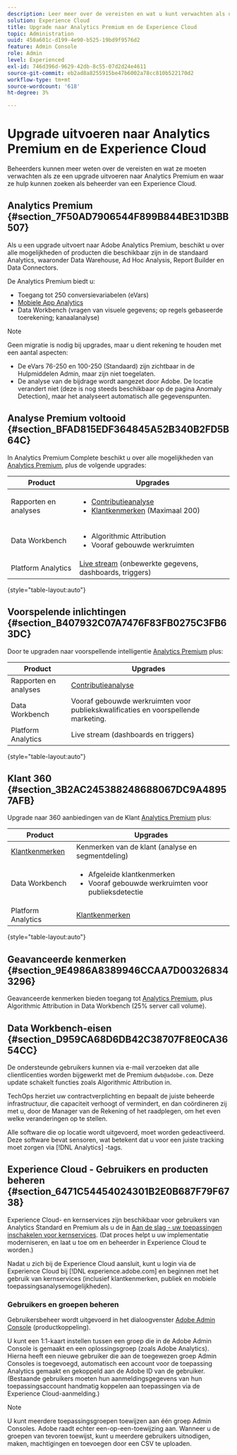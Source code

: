 ```yaml
---
description: Leer meer over de vereisten en wat u kunt verwachten als u een upgrade uitvoert naar de Analytics Premium.
solution: Experience Cloud
title: Upgrade naar Analytics Premium en de Experience Cloud
topic: Administration
uuid: 450a601c-d199-4e90-b525-19bd9f9576d2
feature: Admin Console
role: Admin
level: Experienced
exl-id: 746d396d-9629-42db-8c55-07d2d24e4611
source-git-commit: eb2ad8a8255915be47b6002a78cc810b522170d2
workflow-type: tm+mt
source-wordcount: '618'
ht-degree: 3%

---
```


# Upgrade uitvoeren naar Analytics Premium en de Experience Cloud

Beheerders kunnen meer weten over de vereisten en wat ze moeten verwachten als ze een upgrade uitvoeren naar Analytics Premium en waar ze hulp kunnen zoeken als beheerder van een Experience Cloud.

## Analytics Premium {#section_7F50AD7906544F899B844BE31D3BB507}

Als u een upgrade uitvoert naar Adobe Analytics Premium, beschikt u over alle mogelijkheden of producten die beschikbaar zijn in de standaard Analytics, waaronder Data Warehouse, Ad Hoc Analysis, Report Builder en Data Connectors.

De Analytics Premium biedt u:

* Toegang tot 250 conversievariabelen (eVars)
* [Mobiele App Analytics](https://experienceleague.adobe.com/docs/mobile-services/using/home.html?lang=en)
* Data Workbench (vragen van visuele gegevens; op regels gebaseerde toerekening; kanaalanalyse)

>[!NOTE]
>
>Geen migratie is nodig bij upgrades, maar u dient rekening te houden met een aantal aspecten:
>
>* De eVars 76-250 en 100-250 (Standaard) zijn zichtbaar in de Hulpmiddelen Admin, maar zijn niet toegelaten.
>* De analyse van de bijdrage wordt aangezet door Adobe. De locatie verandert niet (deze is nog steeds beschikbaar op de pagina Anomaly Detection), maar het analyseert automatisch alle gegevenspunten.


## Analyse Premium voltooid {#section_BFAD815EDF364845A52B340B2FD5B64C}

In Analytics Premium Complete beschikt u over alle mogelijkheden van [Analytics Premium](upgrade-to-analytics-premium.md#section_7F50AD7906544F899B844BE31D3BB507), plus de volgende upgrades:

| Product | Upgrades |
|--- |--- |
| Rapporten en analyses | <ul><li>[Contributieanalyse](https://experienceleague.adobe.com/docs/analytics/analyze/analysis-workspace/virtual-analyst/contribution-analysis/ca-tokens.html?lang=en)</li><li>[Klantkenmerken](attributes.md#concept_ACFEE7C8B8E94875BA0825CDF4913AF1) (Maximaal 200)</li></ul> |
| Data Workbench | <ul><li>Algorithmic Attribution</li><li>Vooraf gebouwde werkruimten</li></ul> |
| Platform Analytics | [Live stream](https://github.com/AdobeDocs/analytics-1.4-apis/blob/master/docs/live-stream-api/index.md) (onbewerkte gegevens, dashboards, triggers) |

{style=&quot;table-layout:auto&quot;}

## Voorspelende inlichtingen {#section_B407932C07A7476F83FB0275C3FB63DC}

Door te upgraden naar voorspellende intelligentie [Analytics Premium](upgrade-to-analytics-premium.md#section_7F50AD7906544F899B844BE31D3BB507) plus:

| Product | Upgrades |
|---|---|
| Rapporten en analyses | [Contributieanalyse](https://experienceleague.adobe.com/docs/analytics/analyze/analysis-workspace/virtual-analyst/contribution-analysis/ca-tokens.html?lang=en) |
| Data Workbench | Vooraf gebouwde werkruimten voor publiekskwalificaties en voorspellende marketing. |
| Platform Analytics | Live stream (dashboards en triggers) |

{style=&quot;table-layout:auto&quot;}

## Klant 360 {#section_3B2AC245388248688067DC9A48957AFB}

Upgrade naar 360 aanbiedingen van de Klant [Analytics Premium](upgrade-to-analytics-premium.md#section_7F50AD7906544F899B844BE31D3BB507) plus:

| Product | Upgrades |
|--- |--- |
| [Klantkenmerken](attributes.md) | Kenmerken van de klant (analyse en segmentdeling) |
| Data Workbench | <ul><li>Afgeleide klantkenmerken</li><li>Vooraf gebouwde werkruimten voor publieksdetectie</li></ul> |
| Platform Analytics | [Klantkenmerken](attributes.md) |

{style=&quot;table-layout:auto&quot;}

## Geavanceerde kenmerken {#section_9E4986A8389946CCAA7D003268343296}

Geavanceerde kenmerken bieden toegang tot [Analytics Premium](upgrade-to-analytics-premium.md#section_7F50AD7906544F899B844BE31D3BB507), plus Algorithmic Attribution in Data Workbench (25% server call volume).

## Data Workbench-eisen {#section_D959CA68D6DB42C38707F8E0CA3654CC}

De ondersteunde gebruikers kunnen via e-mail verzoeken dat alle clientlicenties worden bijgewerkt met de Premium `dwb@adobe.com`. Deze update schakelt functies zoals Algorithmic Attribution in.

TechOps herziet uw contractverplichting en bepaalt de juiste beheerde infrastructuur, die capaciteit verhoogt of vermindert, en dan coördineren zij met u, door de Manager van de Rekening of het raadplegen, om het even welke veranderingen op te stellen.

Alle software die op locatie wordt uitgevoerd, moet worden gedeactiveerd. Deze software bevat sensoren, wat betekent dat u voor een juiste tracking moet zorgen via [!DNL Analytics] -tags.

## Experience Cloud - Gebruikers en producten beheren {#section_6471C54454024301B2E0B687F79F6738}

Experience Cloud- en kernservices zijn beschikbaar voor gebruikers van Analytics Standard en Premium als u de in [Aan de slag - uw toepassingen inschakelen voor kernservices](core-services.md#concept_07ED1D5C64234E77976E6D572E78FB9C). (Dat proces helpt u uw implementatie moderniseren, en laat u toe om en beheerder in Experience Cloud te worden.)

Nadat u zich bij de Experience Cloud aansluit, kunt u login via de Experience Cloud bij [!DNL experience.adobe.com] en beginnen met het gebruik van kernservices (inclusief klantkenmerken, publiek en mobiele toepassingsanalysemogelijkheden).

### Gebruikers en groepen beheren

Gebruikersbeheer wordt uitgevoerd in het dialoogvenster [Adobe Admin Console](https://helpx.adobe.com/nl/enterprise/using/admin-console.html) (productkoppeling).

U kunt een 1:1-kaart instellen tussen een groep die in de Adobe Admin Console is gemaakt en een oplossingsgroep (zoals Adobe Analytics). Hierna heeft een nieuwe gebruiker die aan de toegewezen groep Admin Consoles is toegevoegd, automatisch een account voor de toepassing Analytics gemaakt en gekoppeld aan de Adobe ID van de gebruiker. (Bestaande gebruikers moeten hun aanmeldingsgegevens van hun toepassingsaccount handmatig koppelen aan toepassingen via de Experience Cloud-aanmelding.)

>[!NOTE]
>
>U kunt meerdere toepassingsgroepen toewijzen aan één groep Admin Consoles. Adobe raadt echter een-op-een-toewijzing aan. Wanneer u de groepen van tevoren toewijst, kunt u meerdere gebruikers uitnodigen, maken, machtigingen en toevoegen door een CSV te uploaden.
